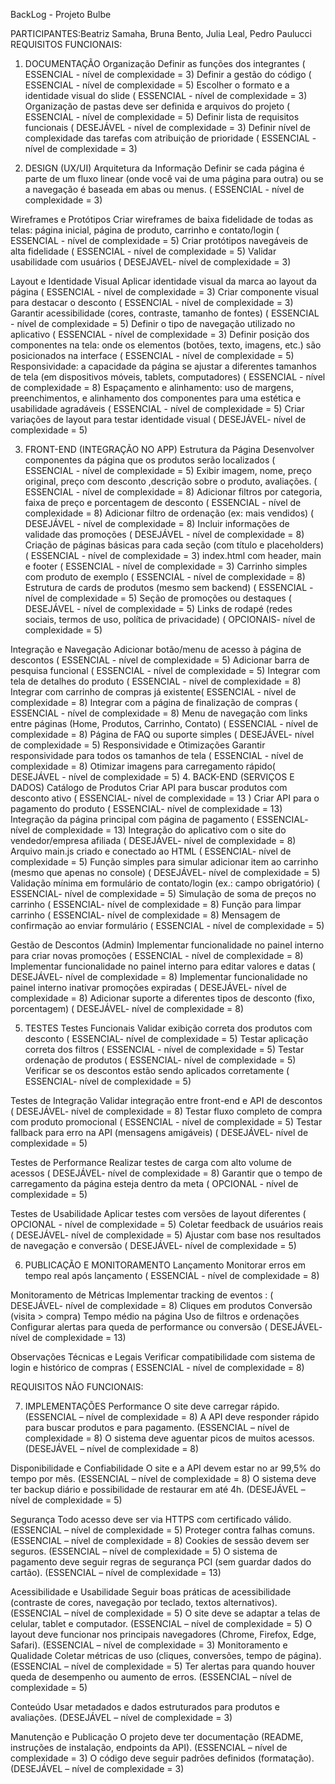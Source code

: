 BackLog - Projeto Bulbe

PARTICIPANTES:Beatriz Samaha, Bruna Bento, Julia Leal, Pedro Paulucci
REQUISITOS FUNCIONAIS:

1. DOCUMENTAÇÃO
Organização
    Definir as funções dos integrantes ( ESSENCIAL - nível de complexidade = 3)
    Definir a gestão do código ( ESSENCIAL - nível de complexidade = 5)
    Escolher o formato e a identidade visual do slide ( ESSENCIAL - nível de complexidade = 3)
    Organização de pastas deve ser definida e arquivos do projeto ( ESSENCIAL - nível de complexidade = 5)
    Definir lista de requisitos funcionais ( DESEJÁVEL - nível de complexidade = 3)
    Definir nível de complexidade das tarefas com atribuição de prioridade ( ESSENCIAL - nível de complexidade = 3)

2. DESIGN (UX/UI)
Arquitetura da Informação
    Definir se cada página é parte de um fluxo linear (onde você vai de uma página para outra) ou se a navegação é baseada em abas ou menus. ( ESSENCIAL - nível de complexidade = 3)

Wireframes e Protótipos
    Criar wireframes de baixa fidelidade de todas as telas: página inicial, página de produto, carrinho e contato/login ( ESSENCIAL - nível de complexidade = 5)
    Criar protótipos navegáveis de alta fidelidade ( ESSENCIAL - nível de complexidade = 5)
    Validar usabilidade com usuários ( DESEJAVEL- nível de complexidade = 3)

Layout e Identidade Visual
    Aplicar identidade visual da marca ao layout da página ( ESSENCIAL - nível de complexidade = 3)
    Criar componente visual para destacar o desconto ( ESSENCIAL - nível de complexidade = 3)
    Garantir acessibilidade (cores, contraste, tamanho de fontes) ( ESSENCIAL - nível de complexidade = 5)
    Definir o tipo de navegação utilizado no aplicativo ( ESSENCIAL - nível de complexidade = 3)
    Definir posição dos componentes na tela: onde os elementos (botões, texto, imagens, etc.) são posicionados na interface ( ESSENCIAL - nível de complexidade = 5)
    Responsividade: a capacidade da página se ajustar a diferentes tamanhos de tela (em dispositivos móveis, tablets, computadores) ( ESSENCIAL - nível de complexidade = 8)
    Espaçamento e alinhamento: uso de margens, preenchimentos, e alinhamento dos componentes para uma estética e usabilidade agradáveis ( ESSENCIAL - nível de complexidade = 5)
    Criar variações de layout para testar identidade visual ( DESEJÁVEL- nível de complexidade = 5)

3. FRONT-END (INTEGRAÇÃO NO APP)
Estrutura da Página
    Desenvolver componentes da página que os produtos serão localizados ( ESSENCIAL - nível de complexidade = 5)
    Exibir imagem, nome, preço original, preço com desconto ,descrição sobre o produto, avaliações. ( ESSENCIAL - nível de complexidade = 8)
    Adicionar filtros por categoria, faixa de preço e porcentagem de desconto ( ESSENCIAL - nível de complexidade = 8)
    Adicionar filtro de ordenação (ex: mais vendidos) ( DESEJÁVEL - nível de complexidade = 8)
    Incluir informações de validade das promoções ( DESEJÁVEL - nível de complexidade = 8)
    Criação de páginas básicas para cada seção (com título e placeholders) ( ESSENCIAL - nível de complexidade = 3)
    index.html com header, main e footer ( ESSENCIAL - nível de complexidade = 3)
    Carrinho simples com produto de exemplo ( ESSENCIAL - nível de complexidade = 8)
    Estrutura de cards de produtos (mesmo sem backend) ( ESSENCIAL - nível de complexidade = 5)
    Seção de promoções ou destaques ( DESEJÁVEL - nível de complexidade = 5)
    Links de rodapé (redes sociais, termos de uso, política de privacidade) ( OPCIONAIS- nível de complexidade = 5)
    
Integração e Navegação
    Adicionar botão/menu de acesso à página de descontos ( ESSENCIAL - nível de complexidade = 5)
    Adicionar barra de pesquisa funcional ( ESSENCIAL - nível de complexidade = 5)
    Integrar com tela de detalhes do produto ( ESSENCIAL - nível de complexidade = 8)
    Integrar com carrinho de compras já existente( ESSENCIAL - nível de complexidade = 8)
    Integrar com a página de finalização de compras ( ESSENCIAL - nível de complexidade = 8)
    Menu de navegação com links entre páginas (Home, Produtos, Carrinho, Contato) ( ESSENCIAL - nível de complexidade = 8)
    Página de FAQ ou suporte simples ( DESEJÁVEL- nível de complexidade = 5)
    Responsividade e Otimizações
    Garantir responsividade para todos os tamanhos de tela ( ESSENCIAL - nível de complexidade = 8)
    Otimizar imagens para carregamento rápido( DESEJÁVEL - nível de complexidade = 5)
4. BACK-END (SERVIÇOS E DADOS)
Catálogo de Produtos
    Criar API para buscar produtos com desconto ativo ( ESSENCIAL- nível de complexidade = 13 )
    Criar API para o pagamento do produto ( ESSENCIAL- nível de complexidade = 13)
    Integração da página principal com página de pagamento ( ESSENCIAL- nível de complexidade = 13)
    Integração do aplicativo com o site do vendedor/empresa afiliada ( DESEJÁVEL- nível de complexidade = 8)
    Arquivo main.js criado e conectado ao HTML ( ESSENCIAL- nível de complexidade = 5)
    Função simples para simular adicionar item ao carrinho (mesmo que apenas no console) ( DESEJÁVEL- nível de complexidade = 5)
    Validação mínima em formulário de contato/login (ex.: campo obrigatório) ( ESSENCIAL- nível de complexidade = 5)
    Simulação de soma de preços no carrinho ( ESSENCIAL- nível de complexidade = 8)
    Função para limpar carrinho ( ESSENCIAL- nível de complexidade = 8)
    Mensagem de confirmação ao enviar formulário ( ESSENCIAL - nível de complexidade = 5)

Gestão de Descontos (Admin)
    Implementar funcionalidade no painel interno para criar novas promoções ( ESSENCIAL - nível de complexidade = 8)
    Implementar funcionalidade no painel interno para editar valores e datas ( DESEJÁVEL- nível de complexidade = 8)
    Implementar funcionalidade no painel interno inativar promoções expiradas ( DESEJÁVEL- nível de complexidade = 8)
    Adicionar suporte a diferentes tipos de desconto (fixo, porcentagem) ( DESEJÁVEL- nível de complexidade = 8)

5. TESTES
Testes Funcionais
    Validar exibição correta dos produtos com desconto ( ESSENCIAL- nível de complexidade = 5)
    Testar aplicação correta dos filtros ( ESSENCIAL - nível de complexidade = 5)
    Testar ordenação de produtos ( ESSENCIAL- nível de complexidade = 5)
    Verificar se os descontos estão sendo aplicados corretamente ( ESSENCIAL- nível de complexidade = 5)

Testes de Integração
    Validar integração entre front-end e API de descontos ( DESEJÁVEL- nível de complexidade = 8)
    Testar fluxo completo de compra com produto promocional ( ESSENCIAL - nível de complexidade = 5)
    Testar fallback para erro na API (mensagens amigáveis) ( DESEJÁVEL- nível de complexidade = 5)

Testes de Performance
    Realizar testes de carga com alto volume de acessos ( DESEJÁVEL- nível de complexidade = 8)
    Garantir que o tempo de carregamento da página esteja dentro da meta ( OPCIONAL - nível de complexidade = 5)

Testes de Usabilidade
    Aplicar testes com versões de layout diferentes ( OPCIONAL - nível de complexidade = 5)
    Coletar feedback de usuários reais ( DESEJÁVEL- nível de complexidade = 5)
    Ajustar com base nos resultados de navegação e conversão ( DESEJÁVEL- nível de complexidade = 5)

6. PUBLICAÇÃO E MONITORAMENTO
Lançamento
    Monitorar erros em tempo real após lançamento ( ESSENCIAL - nível de complexidade = 8)

Monitoramento de Métricas
    Implementar tracking de eventos : ( DESEJÁVEL- nível de complexidade = 8)
    Cliques em produtos
    Conversão (visita > compra)
    Tempo médio na página
    Uso de filtros e ordenações
    Configurar alertas para queda de performance ou conversão ( DESEJÁVEL- nível de complexidade = 13)

Observações Técnicas e Legais
     Verificar compatibilidade com sistema de login e histórico de compras ( ESSENCIAL - nível de complexidade = 8)

REQUISITOS NÃO FUNCIONAIS:

7. IMPLEMENTAÇÕES
Performance
    O site deve carregar rápido. (ESSENCIAL – nível de complexidade = 8)
    A API deve responder rápido para buscar produtos e para pagamento. (ESSENCIAL – nível de complexidade = 8)
    O sistema deve aguentar picos de muitos acessos. (DESEJÁVEL – nível de complexidade = 8)

Disponibilidade e Confiabilidade
    O site e a API devem estar no ar 99,5% do tempo por mês. (ESSENCIAL – nível de complexidade = 8)
    O sistema deve ter backup diário e possibilidade de restaurar em até 4h. (DESEJÁVEL – nível de complexidade = 5)

Segurança
    Todo acesso deve ser via HTTPS com certificado válido. (ESSENCIAL – nível de complexidade = 5)
    Proteger contra falhas comuns. (ESSENCIAL – nível de complexidade = 8)
    Cookies de sessão devem ser seguros. (ESSENCIAL – nível de complexidade = 5)
    O sistema de pagamento deve seguir regras de segurança PCI (sem guardar dados do cartão). (ESSENCIAL – nível de complexidade = 13)

Acessibilidade e Usabilidade
    Seguir boas práticas de acessibilidade (contraste de cores, navegação por teclado, textos alternativos). (ESSENCIAL – nível de complexidade = 5)
    O site deve se adaptar a telas de celular, tablet e computador. (ESSENCIAL – nível de complexidade = 5)
    O layout deve funcionar nos principais navegadores (Chrome, Firefox, Edge, Safari). (ESSENCIAL – nível de complexidade = 3)
Monitoramento e Qualidade
    Coletar métricas de uso (cliques, conversões, tempo de página). (ESSENCIAL – nível de complexidade = 5)
    Ter alertas para quando houver queda de desempenho ou aumento de erros. (ESSENCIAL – nível de complexidade = 5)

Conteúdo
    Usar metadados e dados estruturados para produtos e avaliações. (DESEJÁVEL – nível de complexidade = 3)

Manutenção e Publicação
    O projeto deve ter documentação (README, instruções de instalação, endpoints da API). (ESSENCIAL – nível de complexidade = 3)
    O código deve seguir padrões definidos (formatação). (DESEJÁVEL – nível de complexidade = 3)












